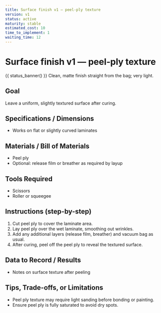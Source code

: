```yaml
---
title: Surface finish v1 — peel‑ply texture
version: v1
status: active
maturity: stable
estimated_cost: 10
time_to_implement: 1
waiting_time: 12
---
```

# Surface finish v1 — peel‑ply texture
{{ status_banner() }}
Clean, matte finish straight from the bag; very light.

## Goal
Leave a uniform, slightly textured surface after curing.

## Specifications / Dimensions
- Works on flat or slightly curved laminates

## Materials / Bill of Materials
- Peel ply
- Optional: release film or breather as required by layup

## Tools Required
- Scissors
- Roller or squeegee

## Instructions (step-by-step)
1. Cut peel ply to cover the laminate area.
2. Lay peel ply over the wet laminate, smoothing out wrinkles.
3. Add any additional layers (release film, breather) and vacuum bag as usual.
4. After curing, peel off the peel ply to reveal the textured surface.

## Data to Record / Results
- Notes on surface texture after peeling

## Tips, Trade-offs, or Limitations
- Peel ply texture may require light sanding before bonding or painting.
- Ensure peel ply is fully saturated to avoid dry spots.
